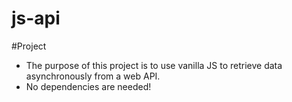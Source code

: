 # js-api

#Project

- The purpose of this project is to use vanilla JS to retrieve data asynchronously from a web API.
- No dependencies are needed!
